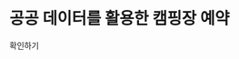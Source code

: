 # 공공 데이터를 활용한 캠핑장 예약

확인하기
[](https://github.com/uije91/campreserve/blob/master/%E1%84%8F%E1%85%A2%E1%86%B7%E1%84%91%E1%85%B5%E1%86%BC%E1%84%8C%E1%85%A1%E1%86%BC%20%E1%84%8B%E1%85%A8%E1%84%8B%E1%85%A3%E1%86%A8%20%E1%84%91%E1%85%A9%E1%84%90%E1%85%B3%E1%84%91%E1%85%A9%E1%86%AF%E1%84%85%E1%85%B5%E1%84%8B%E1%85%A9.pdf)
